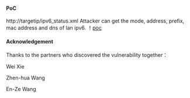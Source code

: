 #### PoC
http://targetip/ipv6_status.xml
Attacker can get the mode, address, prefix, mac address and dns of lan ipv6.
！[poc](https://github.com/dahua966/Routers-vuls/blob/master/DAP-1320/ipv6_status.jpg)

#### Acknowledgement
Thanks to the partners who discovered the vulnerability together：

Wei Xie

Zhen-hua Wang

En-Ze Wang